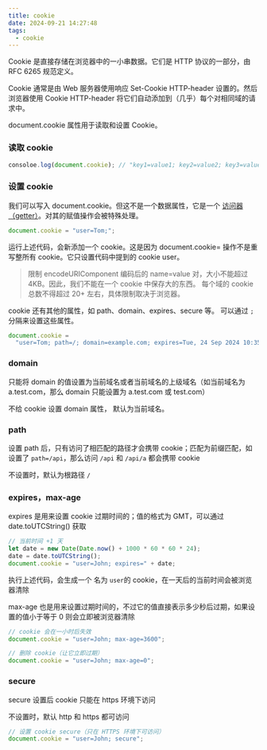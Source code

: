```yaml
---
title: cookie
date: 2024-09-21 14:27:48
tags:
  - cookie
---
```


Cookie 是直接存储在浏览器中的一小串数据。它们是 HTTP 协议的一部分，由 RFC 6265 规范定义。

Cookie 通常是由 Web 服务器使用响应 Set-Cookie HTTP-header 设置的。然后浏览器使用 Cookie HTTP-header 将它们自动添加到（几乎）每个对相同域的请求中。

document.cookie 属性用于读取和设置 Cookie。

### 读取 cookie

```js
consoloe.log(document.cookie); // "key1=value1; key2=value2; key3=value3"
```

### 设置 cookie

我们可以写入 document.cookie。但这不是一个数据属性，它是一个 [访问器（getter）](https://developer.mozilla.org/zh-CN/docs/Web/JavaScript/Reference/Functions/get)。对其的赋值操作会被特殊处理。

```js
document.cookie = "user=Tom;";
```

运行上述代码，会新添加一个 cookie。这是因为 document.cookie= 操作不是重写整所有 cookie。它只设置代码中提到的 cookie user。

> 限制
> encodeURIComponent 编码后的 name=value 对，大小不能超过 4KB。因此，我们不能在一个 cookie 中保存大的东西。
> 每个域的 cookie 总数不得超过 20+ 左右，具体限制取决于浏览器。

cookie 还有其他的属性，如 path、domain、expires、secure 等。
可以通过 `;` 分隔来设置这些属性。

```js
document.cookie =
  "user=Tom; path=/; domain=example.com; expires=Tue, 24 Sep 2024 10:35:47 GMT";
```

### domain

只能将 domain 的值设置为当前域名或者当前域名的上级域名（如当前域名为 a.test.com，那么 domain 只能设置为 a.test.com 或 test.com）

不给 cookie 设置 domain 属性， 默认为当前域名。

### path

设置 path 后，只有访问了相匹配的路径才会携带 cookie；匹配为前缀匹配，如设置了 `path=/api`，那么访问 `/api` 和 `/api/a` 都会携带 cookie

不设置时，默认为根路径 `/`

### expires，max-age

expires 是用来设置 cookie 过期时间的；值的格式为 GMT，可以通过 date.toUTCString() 获取

```js
// 当前时间 +1 天
let date = new Date(Date.now() + 1000 * 60 * 60 * 24);
date = date.toUTCString();
document.cookie = "user=John; expires=" + date;
```

执行上述代码，会生成一个 名为 `user`的 cookie，在一天后的当前时间会被浏览器清除

max-age 也是用来设置过期时间的，不过它的值直接表示多少秒后过期，如果设置的值小于等于 0 则会立即被浏览器清除

```js
// cookie 会在一小时后失效
document.cookie = "user=John; max-age=3600";

// 删除 cookie（让它立即过期）
document.cookie = "user=John; max-age=0";
```

### secure

secure 设置后 cookie 只能在 https 环境下访问

不设置时，默认 http 和 https 都可访问

```js
// 设置 cookie secure（只在 HTTPS 环境下可访问）
document.cookie = "user=John; secure";
```
